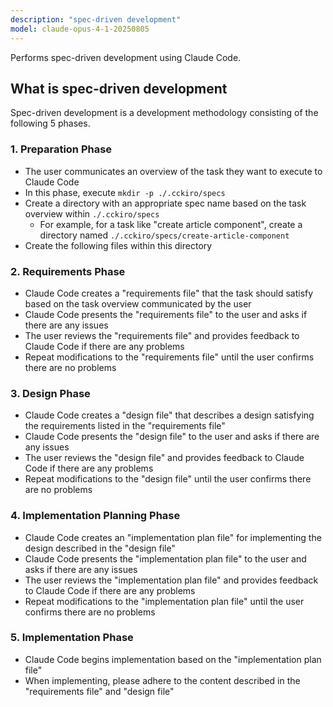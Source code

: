 ```yaml
---
description: "spec-driven development"
model: claude-opus-4-1-20250805
---
```


Performs spec-driven development using Claude Code.

## What is spec-driven development

Spec-driven development is a development methodology consisting of the following 5 phases.

### 1. Preparation Phase

- The user communicates an overview of the task they want to execute to Claude Code
- In this phase, execute `mkdir -p ./.cckiro/specs`
- Create a directory with an appropriate spec name based on the task overview within `./.cckiro/specs`
  - For example, for a task like "create article component", create a directory named `./.cckiro/specs/create-article-component`
- Create the following files within this directory

### 2. Requirements Phase

- Claude Code creates a "requirements file" that the task should satisfy based on the task overview communicated by the user
- Claude Code presents the "requirements file" to the user and asks if there are any issues
- The user reviews the "requirements file" and provides feedback to Claude Code if there are any problems
- Repeat modifications to the "requirements file" until the user confirms there are no problems

### 3. Design Phase

- Claude Code creates a "design file" that describes a design satisfying the requirements listed in the "requirements file"
- Claude Code presents the "design file" to the user and asks if there are any issues
- The user reviews the "design file" and provides feedback to Claude Code if there are any problems
- Repeat modifications to the "design file" until the user confirms there are no problems

### 4. Implementation Planning Phase

- Claude Code creates an "implementation plan file" for implementing the design described in the "design file"
- Claude Code presents the "implementation plan file" to the user and asks if there are any issues
- The user reviews the "implementation plan file" and provides feedback to Claude Code if there are any problems
- Repeat modifications to the "implementation plan file" until the user confirms there are no problems

### 5. Implementation Phase

- Claude Code begins implementation based on the "implementation plan file"
- When implementing, please adhere to the content described in the "requirements file" and "design file"